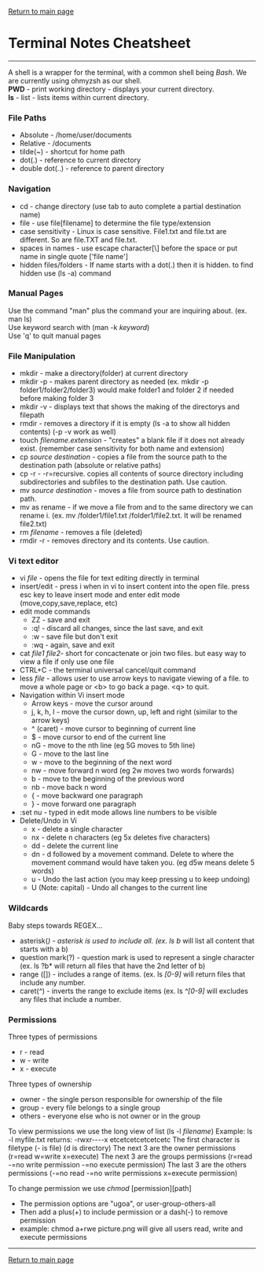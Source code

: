 [Return to main page](https://KrisDunning.github.io/reading-notes/)

# Terminal Notes Cheatsheet  

*****

A shell is a wrapper for the terminal, with a common shell being *Bash*. We are currently using ohmyzsh as our shell.  
**PWD** - print working directory - displays your current directory.  
**ls** - list - lists items within current directory. 

### File Paths

- Absolute - /home/user/documents  
- Relative - /documents  
- tilde(~) - shortcut for home path  
- dot(.) - reference to current directory  
- double dot(..) - reference to parent directory  

### Navigation

- cd - change directory (use tab to auto complete a partial destination name)
- file - use file\[filename] to determine the file type/extension
- case sensitivity - Linux is case sensitive. File1.txt and file.txt are different. So are file.TXT and file.txt.
- spaces in names - use escape character\[\\] before the space or put name in single quote \['file name']
- hidden files/folders - If name starts with a dot(.) then it is hidden. to find hidden use (ls -a) command

### Manual Pages

Use the command "man" plus the command your are inquiring about. (ex. man ls)  
Use keyword search with (man -k *keyword*)  
Use 'q' to quit manual pages  

### File Manipulation

- mkdir - make a directory(folder) at current directory
- mkdir -p - makes parent directory as needed (ex. mkdir -p folder1/folder2/folder3) would make folder1 and folder 2 if needed before making folder 3
- mkdir -v - displays text that shows the making of the directorys and filepath
- rmdir - removes a directory if it is empty (ls -a to show all hidden contents) (-p -v work as well)
- touch *filename.extension* - "creates" a blank file if it does not already exist. (remember case sensitivity for both name and extension)
- cp *source* *destination* - copies a file from the source path to the destination path (absolute or relative paths)
- cp -r - -r=recursive. copies all contents of source directory including subdirectories and subfiles to the destination path. Use caution. 
- mv *source* *destination* - moves a file from source path to destination path.
- mv as rename - if we move a file from and to the same directory we can rename i. (ex. mv /folder1/file1.txt /folder1/file2.txt. It will be renamed file2.txt)
- rm *filename* - removes a file (deleted)
- rmdir -r - removes directory and its contents. Use caution.

### Vi text editor

- vi *file* - opens the file for text editing directly in terminal
- insert/edit - press i when in vi to insert content into the open file. press esc key to leave insert mode and enter edit mode (move,copy,save,replace, etc)
- edit mode commands
  - ZZ - save and exit
  - :q! - discard all changes, since the last save, and exit
  - :w - save file but don't exit
  - :wq - again, save and exit
- cat *file1* *file2*- short for concactenate or join two files. but easy way to view a file if only use one file
- CTRL+C - the terminal universal cancel/quit command
- less *file* - allows user to use arrow keys to navigate viewing of a file. <spacebar> to move a whole page or \<b> to go back a page. \<q> to quit.
- Navigation within Vi insert mode
  - Arrow keys - move the cursor around
  - j, k, h, l - move the cursor down, up, left and right (similar to the arrow keys)
  - ^ (caret) - move cursor to beginning of current line
  - $ - move cursor to end of the current line
  - nG - move to the nth line (eg 5G moves to 5th line)
  - G - move to the last line
  - w - move to the beginning of the next word
  - nw - move forward n word (eg 2w moves two words forwards)
  - b - move to the beginning of the previous word
  - nb - move back n word
  - { - move backward one paragraph
  - } - move forward one paragraph
- :set nu - typed in edit mode allows line numbers to be visible
- Delete/Undo in Vi
  - x - delete a single character
  - nx - delete n characters (eg 5x deletes five characters)
  - dd - delete the current line
  - dn - d followed by a movement command. Delete to where the movement command would have taken you. (eg d5w means delete 5 words)
  - u - Undo the last action (you may keep pressing u to keep undoing)
  - U (Note: capital) - Undo all changes to the current line

### Wildcards

Baby steps towards REGEX...

- asterisk(*) - asterisk is used to include all. (ex. ls b* will list all content that starts with a b)
- question mark(?) - question mark is used to represent a single character (ex. ls ?b* will return all files that have the 2nd letter of b)
- range ([]) - includes a range of items. (ex. ls *[0-9]* will return files that include any number.
- caret(^) - inverts the range to exclude items (ex. ls *^[0-9]* will excludes any files that include a number.
  
### Permissions

Three types of permissions
  - r - read
  - w - write
  - x - execute  
  
Three types of ownership
  - owner - the single person responsible for ownership of the file
  - group - every file belongs to a single group
  - others - everyone else who is not owner or in the group
  
To view permissions we use the long view of list (ls -l *filename*)
  Example: ls -l myfile.txt 
  returns: -rwxr----x etcetcetcetcetcetc
  The first character is filetype (- is file) (d is directory)
  The next 3 are the owner permissions (r=read w=write x=execute)
  The next 3 are the groups permissions (r=read -=no write permission -=no execute permission)
  The last 3 are the others permissions (-=no read -=no write permissions x=execute permission)
  
To change permission we use *chmod* [permission][path]
  - The permission options are "ugoa", or user-group-others-all
  - Then add a plus(+) to include permission or a dash(-) to remove permission
  - example: chmod a+rwe picture.png will give all users read, write and execute permissions

  *********
  
[Return to main page](https://KrisDunning.github.io/reading-notes/)